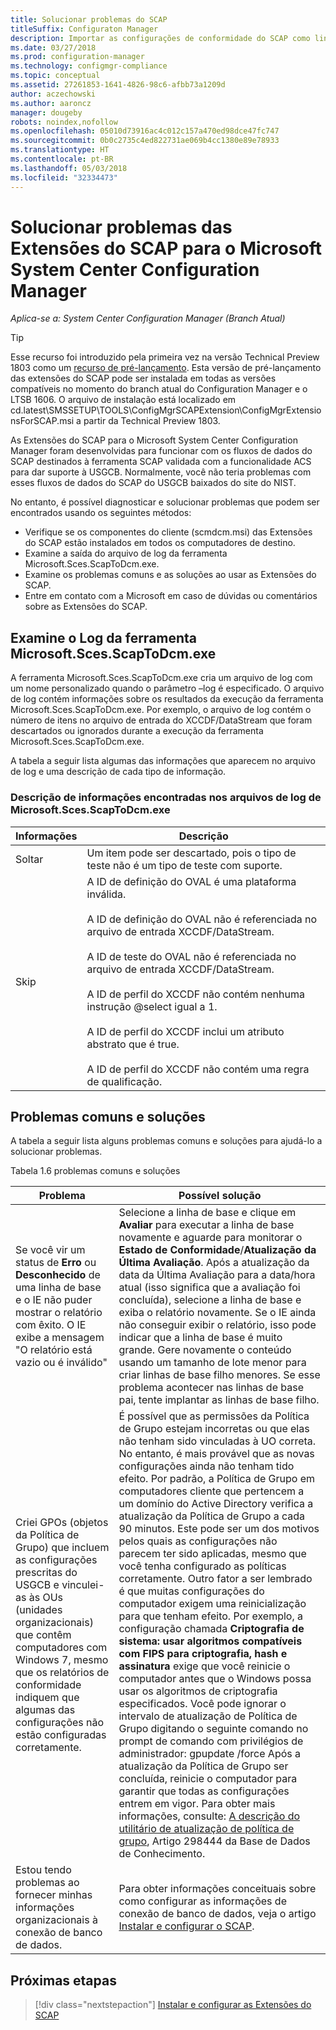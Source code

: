 ```yaml
---
title: Solucionar problemas do SCAP
titleSuffix: Configuraton Manager
description: Importar as configurações de conformidade do SCAP como linhas de base de configuração e exportar os resultados
ms.date: 03/27/2018
ms.prod: configuration-manager
ms.technology: configmgr-compliance
ms.topic: conceptual
ms.assetid: 27261853-1641-4826-98c6-afbb73a1209d
author: aczechowski
ms.author: aaroncz
manager: dougeby
robots: noindex,nofollow
ms.openlocfilehash: 05010d73916ac4c012c157a470ed98dce47fc747
ms.sourcegitcommit: 0b0c2735c4ed822731ae069b4cc1380e89e78933
ms.translationtype: HT
ms.contentlocale: pt-BR
ms.lasthandoff: 05/03/2018
ms.locfileid: "32334473"
---
```

# <a name="troubleshoot-the-scap-extensions-for-microsoft-system-center-configuration-manager"></a>Solucionar problemas das Extensões do SCAP para o Microsoft System Center Configuration Manager

*Aplica-se a: System Center Configuration Manager (Branch Atual)*

> [!Tip]  
> Esse recurso foi introduzido pela primeira vez na versão Technical Preview 1803 como um [recurso de pré-lançamento](/sccm/core/servers/manage/pre-release-features). Esta versão de pré-lançamento das extensões do SCAP pode ser instalada em todas as versões compatíveis no momento do branch atual do Configuration Manager e o LTSB 1606. O arquivo de instalação está localizado em cd.latest\SMSSETUP\TOOLS\ConfigMgrSCAPExtension\ConfigMgrExtensionsForSCAP.msi a partir da Technical Preview 1803. 

As Extensões do SCAP para o Microsoft System Center Configuration Manager foram desenvolvidas para funcionar com os fluxos de dados do SCAP destinados à ferramenta SCAP validada com a funcionalidade ACS para dar suporte à USGCB. Normalmente, você não teria problemas com esses fluxos de dados do SCAP do USGCB baixados do site do NIST.

No entanto, é possível diagnosticar e solucionar problemas que podem ser encontrados usando os seguintes métodos:

- Verifique se os componentes do cliente (scmdcm.msi) das Extensões do SCAP estão instalados em todos os computadores de destino.
- Examine a saída do arquivo de log da ferramenta Microsoft.Sces.ScapToDcm.exe.
- Examine os problemas comuns e as soluções ao usar as Extensões do SCAP.
- Entre em contato com a Microsoft em caso de dúvidas ou comentários sobre as Extensões do SCAP.



## <a name="review-microsoftscesscaptodcmexe-tool-log"></a>Examine o Log da ferramenta Microsoft.Sces.ScapToDcm.exe

A ferramenta Microsoft.Sces.ScapToDcm.exe cria um arquivo de log com um nome personalizado quando o parâmetro –log é especificado. O arquivo de log contém informações sobre os resultados da execução da ferramenta Microsoft.Sces.ScapToDcm.exe. Por exemplo, o arquivo de log contém o número de itens no arquivo de entrada do XCCDF/DataStream que foram descartados ou ignorados durante a execução da ferramenta Microsoft.Sces.ScapToDcm.exe.

A tabela a seguir lista algumas das informações que aparecem no arquivo de log e uma descrição de cada tipo de informação.

### <a name="description-of-information-found-in-microsoftscesscaptodcmexe-log-files"></a>Descrição de informações encontradas nos arquivos de log de Microsoft.Sces.ScapToDcm.exe

| Informações | Descrição |
| --- | --- |
| Soltar | Um item pode ser descartado, pois o tipo de teste não é um tipo de teste com suporte. |
| Skip |A ID de definição do OVAL é uma plataforma inválida. </br> </br> A ID de definição do OVAL não é referenciada no arquivo de entrada XCCDF/DataStream.</br> </br> A ID de teste do OVAL não é referenciada no arquivo de entrada XCCDF/DataStream. </br> </br> A ID de perfil do XCCDF não contém nenhuma instrução @select igual a 1. </br> </br> A ID de perfil do XCCDF inclui um atributo abstrato que é true. </br> </br> A ID de perfil do XCCDF não contém uma regra de qualificação.|

## <a name="common-problems-and-solutions"></a>Problemas comuns e soluções

A tabela a seguir lista alguns problemas comuns e soluções para ajudá-lo a solucionar problemas.

Tabela 1.6 problemas comuns e soluções

| Problema | Possível solução |
| --- | --- |
| Se você vir um status de **Erro** ou **Desconhecido** de uma linha de base e o IE não puder mostrar o relatório com êxito. O IE exibe a mensagem &quot;O relatório está vazio ou é inválido&quot; | Selecione a linha de base e clique em **Avaliar** para executar a linha de base novamente e aguarde para monitorar o **Estado de Conformidade**/**Atualização da Última Avaliação**. Após a atualização da data da Última Avaliação para a data/hora atual (isso significa que a avaliação foi concluída), selecione a linha de base e exiba o relatório novamente. Se o IE ainda não conseguir exibir o relatório, isso pode indicar que a linha de base é muito grande. Gere novamente o conteúdo usando um tamanho de lote menor para criar linhas de base filho menores. Se esse problema acontecer nas linhas de base pai, tente implantar as linhas de base filho. |
| Criei GPOs (objetos da Política de Grupo) que incluem as configurações prescritas do USGCB e vinculei-as às OUs (unidades organizacionais) que contêm computadores com Windows 7, mesmo que os relatórios de conformidade indiquem que algumas das configurações não estão configuradas corretamente. | É possível que as permissões da Política de Grupo estejam incorretas ou que elas não tenham sido vinculadas à UO correta. No entanto, é mais provável que as novas configurações ainda não tenham tido efeito. Por padrão, a Política de Grupo em computadores cliente que pertencem a um domínio do Active Directory verifica a atualização da Política de Grupo a cada 90 minutos. Este pode ser um dos motivos pelos quais as configurações não parecem ter sido aplicadas, mesmo que você tenha configurado as políticas corretamente. Outro fator a ser lembrado é que muitas configurações do computador exigem uma reinicialização para que tenham efeito. Por exemplo, a configuração chamada **Criptografia de sistema: usar algoritmos compatíveis com FIPS para criptografia, hash e assinatura** exige que você reinicie o computador antes que o Windows possa usar os algoritmos de criptografia especificados. Você pode ignorar o intervalo de atualização de Política de Grupo digitando o seguinte comando no prompt de comando com privilégios de administrador: gpupdate /force Após a atualização da Política de Grupo ser concluída, reinicie o computador para garantir que todas as configurações entrem em vigor. Para obter mais informações, consulte: [A descrição do utilitário de atualização de política de grupo](http://support.microsoft.com/kb/298444), Artigo 298444 da Base de Dados de Conhecimento. |
| Estou tendo problemas ao fornecer minhas informações organizacionais à conexão de banco de dados. | Para obter informações conceituais sobre como configurar as informações de conexão de banco de dados, veja o artigo [Instalar e configurar o SCAP](/sccm/compliance/plan-design/scap/install-configure-scap). 

## <a name="next-step"></a>Próximas etapas
> [!div class="nextstepaction"]
> [Instalar e configurar as Extensões do SCAP](/sccm/compliance/plan-design/scap/install-configure-scap)